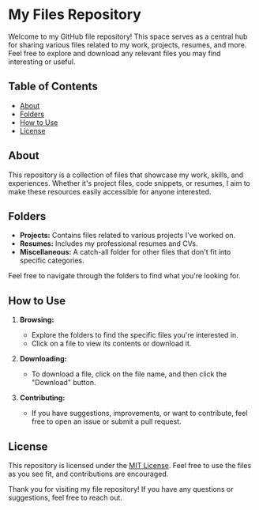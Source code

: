 # My Files Repository

Welcome to my GitHub file repository! This space serves as a central hub for sharing various files related to my work, projects, resumes, and more. Feel free to explore and download any relevant files you may find interesting or useful.

## Table of Contents

- [About](#about)
- [Folders](#folders)
- [How to Use](#how-to-use)
- [License](#license)

## About

This repository is a collection of files that showcase my work, skills, and experiences. Whether it's project files, code snippets, or resumes, I aim to make these resources easily accessible for anyone interested.

## Folders

- **Projects:** Contains files related to various projects I've worked on.
- **Resumes:** Includes my professional resumes and CVs.
- **Miscellaneous:** A catch-all folder for other files that don't fit into specific categories.

Feel free to navigate through the folders to find what you're looking for.

## How to Use

1. **Browsing:**
   - Explore the folders to find the specific files you're interested in.
   - Click on a file to view its contents or download it.

2. **Downloading:**
   - To download a file, click on the file name, and then click the "Download" button.

3. **Contributing:**
   - If you have suggestions, improvements, or want to contribute, feel free to open an issue or submit a pull request.

## License

This repository is licensed under the [MIT License](LICENSE). Feel free to use the files as you see fit, and contributions are encouraged.

Thank you for visiting my file repository! If you have any questions or suggestions, feel free to reach out.
